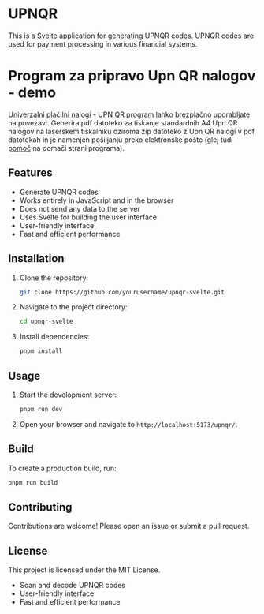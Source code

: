 # UPNQR

This is a Svelte application for generating UPNQR codes. UPNQR codes are used for payment processing in various financial systems.

# Program za pripravo Upn QR nalogov - demo
[Univerzalni plačilni nalogi - UPN QR program](https://potep.eu/upnqr-v0/) lahko brezplačno uporabljate na povezavi. Generira pdf datoteko za tiskanje standardnih A4 Upn QR nalogov na laserskem tiskalniku oziroma zip datoteko z Upn QR nalogi v pdf datotekah in je namenjen pošiljanju preko elektronske pošte (glej tudi [pomoč](https://potep.eu/upnqr/help) na domači strani programa).


## Features

- Generate UPNQR codes
- Works entirely in JavaScript and in the browser
- Does not send any data to the server
- Uses Svelte for building the user interface
- User-friendly interface
- Fast and efficient performance

## Installation

1. Clone the repository:
    ```bash
    git clone https://github.com/yourusername/upnqr-svelte.git
    ```
2. Navigate to the project directory:
    ```bash
    cd upnqr-svelte
    ```
3. Install dependencies:
    ```bash
    pnpm install
    ```

## Usage

1. Start the development server:
    ```bash
    pnpm run dev
    ```
2. Open your browser and navigate to `http://localhost:5173/upnqr/`.

## Build

To create a production build, run:
```bash
pnpm run build
```

## Contributing

Contributions are welcome! Please open an issue or submit a pull request.

## License

This project is licensed under the MIT License.
- Scan and decode UPNQR codes
- User-friendly interface
- Fast and efficient performance
